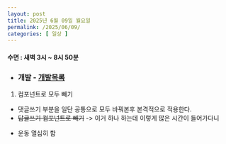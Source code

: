 ```yaml
---
layout: post
title: 2025년 6월 09일 월요일
permalink: /2025/06/09/
categories: [ 일상 ]
---
```

#### 수면 : 새벽 3시 ~ 8시 50분
* ### 개발 - [개발목록](../../2025-05-31-앞으로-개발할-목록.md)

1. 컴포넌트로 모두 빼기
- 댓글쓰기 부분을 일단 공통으로 모두 바꿔본후 본격적으로 적용한다.
- ~~답글쓰기 컴포넌트로 빼기~~ -> 이거 하나 하는데 이렇게 많은 시간이 들어가다니
* 운동 열심히 함